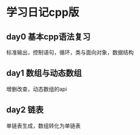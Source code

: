 # 学习日记cpp版

## day0 基本cpp语法复习

标准输出，控制语句，循环，类与面向对象，数据结构

## day1 数组与动态数组

增删改查，动态数组的api

## day2 链表

单链表生成，数组转化为单链表
